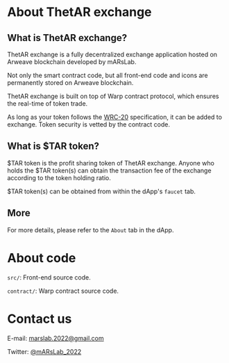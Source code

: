 # About ThetAR exchange
## What is ThetAR exchange?

ThetAR exchange is a fully decentralized exchange application hosted on Arweave blockchain developed by mARsLab.

Not only the smart contract code, but all front-end code and icons are permanently stored on Arweave blockchain.

ThetAR exchange is built on top of Warp contract protocol, which ensures the real-time of token trade.

As long as your token follows the [WRC-20](https://github.com/warp-contracts/wrc) specification, it can be added to exchange. Token security is vetted by the contract code.

## What is $TAR token?

\$TAR token is the profit sharing token of ThetAR exchange. Anyone who holds the $TAR token(s) can obtain the transaction fee of the exchange according to the token holding ratio.

\$TAR token(s) can be obtained from within the dApp's `faucet` tab.

## More

For more details, please refer to the `About` tab in the dApp.

# About code

`src/`: Front-end source code.

`contract/`: Warp contract source code.

# Contact us

E-mail: marslab.2022@gmail.com

Twitter: [@mARsLab_2022](https://twitter.com/mARsLab_2022)
